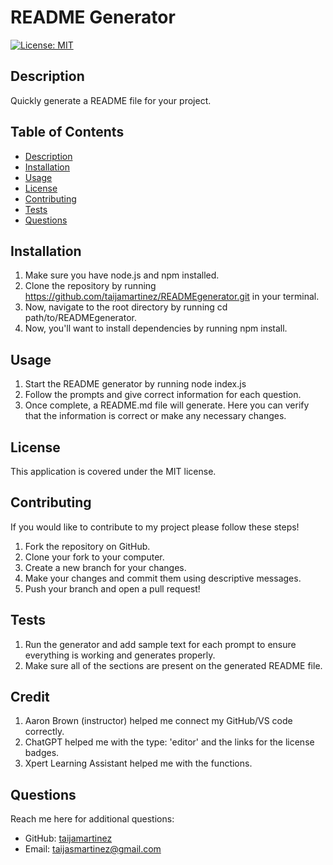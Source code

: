 
  # README Generator
  
  [![License: MIT](https://img.shields.io/badge/License-MIT-yellow.svg)](https://opensource.org/licenses/MIT)
  
  ## Description
  Quickly generate a README file for your project.
  
  ## Table of Contents
  - [Description](#description)
  - [Installation](#installation)
  - [Usage](#usage)
  - [License](#license)
  - [Contributing](#contributing)
  - [Tests](#tests)
  - [Questions](#questions)
  
  ## Installation
  1. Make sure you have node.js and npm installed.
2. Clone the repository by running https://github.com/taijamartinez/READMEgenerator.git in your terminal.
3. Now, navigate to the root directory by running cd path/to/READMEgenerator.
4. Now, you'll want to install dependencies by running npm install.
  
  ## Usage
  1. Start the README generator by running node index.js
2. Follow the prompts and give correct information for each question.
3. Once complete, a README.md file will generate. Here you can verify that the information is correct or make any necessary changes.
  
  ## License
  This application is covered under the MIT license.
  
  ## Contributing
  If you would like to contribute to my project please follow these steps!
1. Fork the repository on GitHub.
2. Clone your fork to your computer.
3. Create a new branch for your changes.
4. Make your changes and commit them using descriptive messages.
5. Push your branch and open a pull request!
  
  ## Tests
  1. Run the generator and add sample text for each prompt to ensure everything is working and generates properly.
2. Make sure all of the sections are present on the generated README file.

  ## Credit
  1. Aaron Brown (instructor) helped me connect my GitHub/VS code correctly.
2. ChatGPT helped me with the type: 'editor' and the links for the license badges.
3. Xpert Learning Assistant helped me with the functions.
  
  ## Questions
  Reach me here for additional questions:
  - GitHub: [taijamartinez](https://github.com/taijamartinez)
  - Email: [taijasmartinez@gmail.com](mailto:taijasmartinez@gmail.com)
    